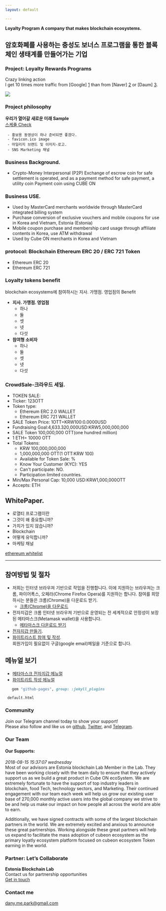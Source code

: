 ```yaml
---
layout: default

---
```


**Loyalty Program A company that makes blockchain ecosystems.**
## <span style="color:navy blue"> 암호화폐를 사용하는 충성도 보너스 프로그램을 통한 블록체인 생태계를 만들어가는 기업</span>  
### Project: Loyalty Rewards Programs

Crazy linking action  
I get 10 times more traffic from [Google] [1] than from
[Naver] [2] or [Daum] [3].

  [1]: http://google.com/     "Google"
  [2]: http://www.naver.com/  "Naver"
  [3]: http://www.daum.net/   "Daum Search"

<img src="https://i.pinimg.com/564x/47/02/b6/4702b6e516a1318b9ab743224b28cfdf.jpg">

### Project philosophy 
**우리가 열어갈 새로운 미래 Sample**     
[스케쥴 Check](./_posts/2018-08-31-Procedure.md) 

```   
 - 홍보용 동영상이 하나 준비되면 좋겠다.
 - favicon.ico image
 - 마일리지 브랜드 및 이미지-로고. 
 - SNS Marketing 채널 
```
 

### Business Background.
- Crypto-Money Interpersonal (P2P) Exchange of escrow coin for safe settlement is operated, and as a payment method for safe payment, 
a utility coin Payment coin using CUBE ON

### Business USE.  
- Used by MasterCard merchants worldwide through MasterCard integrated billing system
- Purchase conversion of exclusive vouchers and mobile coupons for use in Korea and Vietnam, Estonia (Estonia)
- Mobile coupon purchase and membership card usage through affiliate contents in Korea, use ATM withdrawal
- Used by Cube ON merchants in Korea and Vietnam

### protocol: Blockchain Ethereum ERC 20 / ERC 721 Token  
   - Ethereum ERC 20
   - Ethereum ERC 721

### Loyalty tokens benefit
blockchain ecosystems에 참여하시는 지사. 가맹점. 영업점의 Benefit   
- **지사. 가맹점. 영업점**
   - 하나
   - 둘
   - 셋
   - 넷
   - 다섯  
- **참여형 소비자**
   - 하나
   - 둘
   - 셋
   - 넷
   - 다섯

### CrowdSale-크라우드 세일.

- TOKEN SALE: 
- Ticker: 123OTT 
- Token type: 
   - Ethereum ERC 2.0 WALLET
   - Ethereum ERC 721 WALLET  
- SALE Token Price: 1OTT=KRW100:0.0000USD 
- Fundraising Goal:4,633.320,000USD:KRW5,000,000,000 
- SALE Token 100,000,000 OTT(one hundred million) 
- 1 ETH= 10000 OTT
- Total Tokens: 
   - KRW 100,000,000,000
   - 1,000,000,000 OTT(1 OTT:KRW 100)   
   - Available for Token Sale:      % 
   - Know Your Customer (KYC): YES 
   - Сan't  participate: NO.
   - Participation limited countries.
- Min/Max Personal Cap: 10,000 USD:KRW1,000,000OTT
- Accepts: ETH


## WhitePaper.  

- 로열티 프로그램이란
- 그것이 왜 중요합니까?  
- 가치가 있지 않습니까?
- Blockchain
- 어떻게 유익합니까?
- 마케팅 채널

<!--toc-->
[ethereum whitelist](https://github.com/ethereum/wiki/wiki/White-Paper)    

---

## 참여방법 및 절차
- 저희는 인터넷 브라우져 기반으로 작업을 진행합니다. 이에 지원하는 브라우져는 크롬, 파이어폭스, 오페라(Chrome Firefox Opera)를
지원하는 합니다. 참여를 희망하시는 분들은 크롬(Chrome)을 다운로드 받기.
  - [크롬(Chrome)을 다운로드](https://www.google.com/intl/ko_ALL/chrome/ "크롬(Chrome)을 다운로드")
- 전자지갑은 크롬 인터넷 브라우져 기반으로 운영되는 전 세계적으로 안정성이 보장된 메타마스크(Metamask wallet)을 사용합니다.
  - [메타마스크 다운로드 받기](https://chrome.google.com/webstore/detail/metamask/nkbihfbeogaeaoehlefnkodbefgpgknn "메타마스크 다운로드 받기") 
- [전자지갑 만들기](./another-page.html).
- [화이트리스트 참여 및 작성](./test.html).   
회원가입이 필요없이 구글(google email)메일을 기준으로 합니다.  

## 메뉴얼 보기  
- [메타마스크 전자지갑 메뉴얼](./_posts/2018-08-26-test.md)  
- [화이트리트 작성 메뉴얼](./_posts/test.md)      


 ```ruby
    gem "github-pages", group: :jekyll_plugins
 ```
 
 
 ```
  default.html
   ``` 
### Community
Join our Telegram channel today to show your support!   
Please also follow and like us on [github](https://github.com/wooriapt "github"), [Twitter](https://twitter.com/wooriapt79 "Twitter"), and [Telegram](https://t.me/cubeon "Telegram").

### Our Team  


#### Our Supports:
*2018-08-15 15:37:07 wednesday*  
Most of our advisors are Estonia blockchain Lab Member in the Lab. They have been working closely with the team daily to ensure that they actively support us as we build a great product in Cube ON ecoSystem.
We are extremely fortunate to have the support of top industry leaders in blockchain, food Tech, technology sectors, and Marketing. 
Their continued engagement with our team each week will help us grow our existing user base of 270,000 monthly active users into the global company we strive to be and help us make our impact on how people all across the world are able to earn.

Additionally, we have signed contracts with some of the largest blockchain partners in the world. We are extremely excited and anxious to announce these great partnerships. 
Working alongside these great partners will help us expand to facilitate the mass adoption of cubeon ecosystem as the primary loyatly ecosystem platform focused on cubeon ecosystem Token earning in the world.  

### Partner: Let’s Collaborate  
**Estonia Blockchain Lab**  
Contact us for partnership opportunities  
<a href="mailto:dany.me.park@gmail.com" class="btn btn-block"><i class="fa fa-user-circle-o"></i> Get in touch</a>
 
### Contact me  
<dany.me.park@gmail.com>
